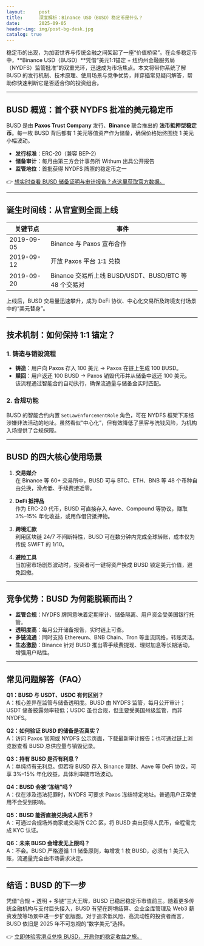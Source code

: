 ```yaml
---
layout:     post
title:      深度解析：Binance USD（BUSD）稳定币是什么？
date:       2025-09-05
header-img: img/post-bg-desk.jpg
catalog: true
---
```


稳定币的出现，为加密世界与传统金融之间架起了一座“价值桥梁”。在众多稳定币中，**Binance USD（BUSD）**凭借“美元1:1锚定 + 纽约州金融服务局（NYDFS）监管批准”的双重光环，迅速成为市场焦点。本文将带你系统了解 BUSD 的发行机制、技术原理、使用场景与竞争优势，并穿插常见疑问解答，帮助你快速判断它是否适合你的投资组合。

---

## BUSD 概览：首个获 NYDFS 批准的美元稳定币

BUSD 是由 **Paxos Trust Company** 发行、**Binance** 联合推出的 **法币抵押型稳定币**。每一枚 BUSD 背后都有 1 美元等值资产作为储备，确保价格始终围绕 1 美元小幅波动。  
- **发行标准**：ERC-20（兼容 BEP-2）  
- **储备审计**：每月由第三方会计事务所 Withum 出具公开报告  
- **监管地位**：首批获得 NYDFS 牌照的稳定币之一  

👉 [想实时查看 BUSD 储备证明与审计报告？点这里获取官方数据。](https://okxdog.com/)

---

## 诞生时间线：从官宣到全面上线

| 关键节点 | 事件 |
|---|---|
| 2019-09-05 | Binance 与 Paxos 宣布合作 |
| 2019-09-12 | 开放 Paxos 平台 1:1 兑换 |
| 2019-09-20 | Binance 交易所上线 BUSD/USDT、BUSD/BTC 等 48 个交易对 |

上线后，BUSD 交易量迅速攀升，成为 DeFi 协议、中心化交易所及跨境支付场景中的“美元替身”。

---

## 技术机制：如何保持 1:1 锚定？

### 1. 铸造与销毁流程
- **铸造**：用户向 Paxos 存入 100 美元 → Paxos 在链上生成 100 BUSD。  
- **赎回**：用户返还 100 BUSD → Paxos 销毁代币并从储备中返还 100 美元。  
该流程通过智能合约自动执行，确保流通量与储备金实时匹配。

### 2. 合规功能
BUSD 的智能合约内置 `SetLawEnforcementRole` 角色，可在 NYDFS 框架下冻结涉嫌非法活动的地址。虽然看似“中心化”，但有效降低了黑客与洗钱风险，为机构入场提供了合规保障。

---

## BUSD 的四大核心使用场景

1. **交易媒介**  
   在 Binance 等 60+ 交易所中，BUSD 可与 BTC、ETH、BNB 等 48 个币种自由兑换，滑点低、手续费接近零。

2. **DeFi 抵押品**  
   作为 ERC-20 代币，BUSD 可直接存入 Aave、Compound 等协议，赚取 3%–15% 年化收益，或用作借贷抵押物。

3. **跨境汇款**  
   利用区块链 24/7 不间断特性，BUSD 可在数分钟内完成全球转账，成本仅为传统 SWIFT 的 1/10。

4. **避险工具**  
   当加密市场剧烈波动时，投资者可一键将资产换成 BUSD 锁定美元价值，避免回撤。

---

## 竞争优势：BUSD 为何能脱颖而出？

- **监管合规**：NYDFS 牌照意味着定期审计、储备隔离、用户资金受美国银行托管。  
- **透明度高**：每月公开储备报告，实时链上可查。  
- **多链流通**：同时支持 Ethereum、BNB Chain、Tron 等主流网络，转账灵活。  
- **生态激励**：Binance 针对 BUSD 推出零手续费提现、理财加息等长期活动，增强用户粘性。

---

## 常见问题解答（FAQ）

**Q1：BUSD 与 USDT、USDC 有何区别？**  
A：核心差异在监管与储备透明度。BUSD 由 NYDFS 监管，每月公开审计；USDT 储备披露频率较低；USDC 虽也合规，但主要受美国州级监管，而非 NYDFS。

**Q2：如何验证 BUSD 的储备是否真实？**  
A：访问 Paxos 官网或 NYDFS 公示页面，下载最新审计报告；也可通过链上浏览器查看 BUSD 总供应量与销毁记录。

**Q3：持有 BUSD 是否有利息？**  
A：单纯持有无利息。但若将 BUSD 存入 Binance 理财、Aave 等 DeFi 协议，可享 3%–15% 年化收益，具体利率随市场波动。

**Q4：BUSD 会被“冻结”吗？**  
A：仅在涉及违法犯罪时，NYDFS 可要求 Paxos 冻结特定地址。普通用户正常使用不会受到影响。

**Q5：BUSD 能否直接兑换成人民币？**  
A：可通过合规场外商家或交易所 C2C 区，将 BUSD 卖出获得人民币，全程需完成 KYC 认证。

**Q6：未来 BUSD 会增发无上限吗？**  
A：不会。BUSD 严格遵循 1:1 储备原则，每增发 1 枚 BUSD，必须有 1 美元入账，流通量完全由市场需求决定。

---

## 结语：BUSD 的下一步

凭借“合规 + 透明 + 多链”三大王牌，BUSD 已稳居稳定币市值前三。随着更多传统金融机构与支付巨头接入，BUSD 有望在跨境结算、企业金库管理及 Web3 薪资发放等场景中进一步扩张版图。对于追求低风险、高流动性的投资者而言，BUSD 依旧是 2025 年不可忽视的“数字美元”选择。

👉 [立即体验零滑点兑换 BUSD，开启你的稳定收益之旅。](https://okxdog.com/)
